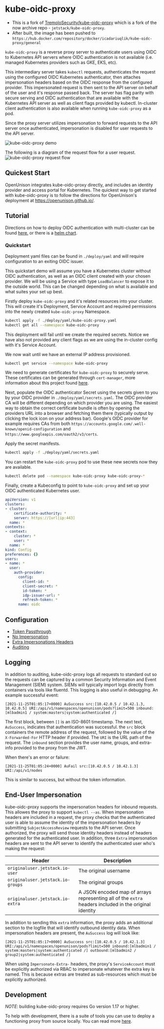 # kube-oidc-proxy

- This is a fork of [TremoloSecurity/kube-oidc-proxy](https://github.com/TremoloSecurity/kube-oidc-proxy) which is a fork of the now archive repo - `jetstack/kube-oidc-proxy`.
- After built, the image has been pushed to `https://hub.docker.com/repository/docker/icadariuqlik/kube-oidc-proxy/general`

`kube-oidc-proxy` is a reverse proxy server to authenticate users using OIDC to
Kubernetes API servers where OIDC authentication is not available (i.e. managed
Kubernetes providers such as GKE, EKS, etc).

This intermediary server takes `kubectl` requests, authenticates the request using
the configured OIDC Kubernetes authenticator, then attaches impersonation
headers based on the OIDC response from the configured provider. This
impersonated request is then sent to the API server on behalf of the user and
it's response passed back. The server has flag parity with secure serving and
OIDC authentication that are available with the Kubernetes API server as well as
client flags provided by kubectl. In-cluster client authentication is also
available when running `kube-oidc-proxy` as a pod.

Since the proxy server utilizes impersonation to forward requests to the API
server once authenticated, impersonation is disabled for user requests to the
API server.

![kube-oidc-proxy demo](https://storage.googleapis.com/kube-oidc-proxy/demo-9de755f8e4b4e5dd67d17addf09759860f903098.svg)

The following is a diagram of the request flow for a user request.
![kube-oidc-proxy request
flow](https://storage.googleapis.com/kube-oidc-proxy/diagram-d9623e38a6cd3b585b45f47d80ca1e1c43c7e695.png)

## Quickest Start

OpenUnison integrates kube-oidc-proxy directly, and includes an identity provider and access portal for Kubernetes.  The quickest way to get started with kube-oidc-proxy is to follow the directions for OpenUnison's deployment at <https://openunison.github.io/>.

## Tutorial

Directions on how to deploy OIDC authentication with multi-cluster can be found
[here.](./demo/README.md) or there is a [helm chart](./deploy/charts/kube-oidc-proxy/README.md).

### Quickstart

Deployment yaml files can be found in `./deploy/yaml` and will require configuration to
an exiting OIDC issuer.

This quickstart demo will assume you have a Kubernetes cluster without OIDC
authentication, as well as an OIDC client created with your chosen
provider. We will be using a Service with type `LoadBalancer` to expose it to
the outside world. This can be changed depending on what is available and what
suites your set up best.

Firstly deploy `kube-oidc-proxy` and it's related resources into your cluster.
This will create it's Deployment, Service Account and required permissions into
the newly created `kube-oidc-proxy` Namespace.

```sh
kubectl apply -f ./deploy/yaml/kube-oidc-proxy.yaml
kubectl get all --namespace kube-oidc-proxy
```

This deployment will fail until we create the required secrets. Notice we have
also not provided any client flags as we are using the in-cluster config with
it's Service Account.

We now wait until we have an external IP address provisioned.

```sh
kubectl get service --namespace kube-oidc-proxy
```

We need to generate certificates for `kube-oidc-proxy` to securely serve.  These
certificates can be generated through `cert-manager`, more information about
this project found [here](https://github.com/jetstack/cert-manager).

Next, populate the OIDC authenticator Secret using the secrets given to you
by your OIDC provider in `./deploy/yaml/secrets.yaml`. The OIDC provider CA will be
different depending on which provider you are using. The easiest way to obtain
the correct certificate bundle is often by opening the providers URL into a
browser and fetching them there (typically output by clicking the lock icon on
your address bar). Google's OIDC provider for example requires CAs from both
`https://accounts.google.com/.well-known/openid-configuration` and
`https://www.googleapis.com/oauth2/v3/certs`.

Apply the secret manifests.

```sh
kubectl apply -f ./deploy/yaml/secrets.yaml
```

You can restart the `kube-oidc-proxy` pod to use these new secrets
now they are available.

```sh
kubectl delete pod --namespace kube-oidc-proxy kube-oidc-proxy-*
```

Finally, create a Kubeconfig to point to `kube-oidc-proxy` and set up your OIDC
authenticated Kubernetes user.

```yaml
apiVersion: v1
clusters:
- cluster:
    certificate-authority: *
    server: https://[url|ip:443]
  name: *
contexts:
- context:
    cluster: *
    user: *
  name: *
kind: Config
preferences: {}
users:
- name: *
  user:
    auth-provider:
      config:
        client-id: *
        client-secret: *
        id-token: *
        idp-issuer-url: *
        refresh-token: *
      name: oidc
```

## Configuration

- [Token Passthrough](./docs/tasks/token-passthrough.md)
- [No Impersonation](./docs/tasks/no-impersonation.md)
- [Extra Impersonations Headers](./docs/tasks/extra-impersonation-headers.md)
- [Auditing](./docs/tasks/auditing.md)

## Logging

In addition to auditing, kube-oidc-proxy logs all requests to standard out so the requests can be captured by a common Security Information and Event Management (SIEM) system.  SIEMs will typically import logs directly from containers via tools like fluentd.  This logging is also useful in debugging.  An example successful event:

```log
[2021-11-25T01:05:17+0000] AuSuccess src:[10.42.0.5 / 10.42.1.3, 10.42.0.5] URI:/api/v1/namespaces/openunison/pods?limit=500 inbound:[mlbadmin1 / system:masters|system:authenticated /]
```

The first block, between `[]` is an ISO-8601 timestamp.  The next text, `AuSuccess`, indicates that authentication was successful.  the `src` block containers the remote address of the request, followed by the value of the `X-Forwarded-For` HTTP header if provided.  The `URI` is the URL path of the request.  The `inbound` section provides the user name, groups, and extra-info provided to the proxy from the JWT.

When there's an error or failure:

```log
[2021-11-25T01:05:24+0000] AuFail src:[10.42.0.5 / 10.42.1.3] URI:/api/v1/nodes
```

This is similar to success, but without the token information.

## End-User Impersonation

kube-oidc-proxy supports the impersonation headers for inbound requests.  This allowes the proxy to support `kubectl --as`.  When impersonation headers are included in a request, the proxy checks that the authenticated user is able to assume the identity of the impersonation headers by submitting `SubjectAccessReview` requests to the API server.  Once authorized, the proxy will send those identity headers instead of headers generated for the authenticated user.  In addition, three `Extra` impersonation headers are sent to the API server to identify the authenticated user who's making the request:

| Header | Description |
| ------ | ----------- |
| `originaluser.jetstack.io-user` | The original username |
| `originaluser.jetstack.io-groups` | The original groups |
| `originaluser.jetstack.io-extra` | A JSON encoded map of arrays representing all of the `extra` headers included in the original identity |

In addition to sending this `extra` information, the proxy adds an additional section to the logfile that will identify outbound identity data.  When impersonation headers are present, the `AuSuccess` log will look like:

```log
[2021-11-25T01:05:17+0000] AuSuccess src:[10.42.0.5 / 10.42.1.3] URI:/api/v1/namespaces/openunison/pods?limit=500 inbound:[mlbadmin1 / system:masters|system:authenticated /] outbound:[mlbadmin2 / group2|system:authenticated /]
```

When using `Impersonate-Extra-` headers, the proxy's `ServiceAccount` must be explicitly authorized via RBAC to impersonate whatever the extra key is named.  This is because extras are treated as sub-resources which must be explicitly authorized.

## Development

*NOTE*: building kube-oidc-proxy requires Go version 1.17 or higher.

To help with development, there is a suite of tools you can use to deploy a
functioning proxy from source locally. You can read more
[here](./docs/tasks/development-testing.md).
